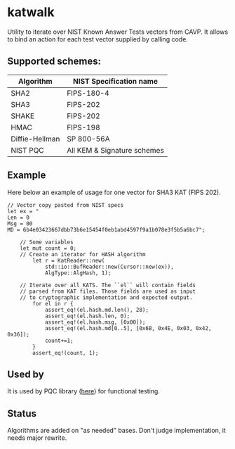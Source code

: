 # katwalk

Utility to iterate over NIST Known Answer Tests vectors from CAVP. It
allows to bind an action for each test vector supplied by calling code. 

## Supported schemes:
| Algorithm | NIST Specification name     |
|-----------|----------------------------|
| SHA2      | FIPS-180-4 |
| SHA3      | FIPS-202 |
| SHAKE     | FIPS-202 |
| HMAC      | FIPS-198 |
| Diffie-Hellman | SP 800-56A |
| NIST PQC  | All KEM & Signature schemes  |

## Example
Here below an example of usage for one vector for SHA3 KAT (FIPS 202).
```
// Vector copy pasted from NIST specs
let ex = "
Len = 0
Msg = 00
MD = 6b4e03423667dbb73b6e15454f0eb1abd4597f9a1b078e3f5b5a6bc7";

    // Some variables
    let mut count = 0;
    // Create an iterator for HASH algorithm
		let r = KatReader::new(
			std::io::BufReader::new(Cursor::new(ex)),
			AlgType::AlgHash, 1);
		
    // Iterate over all KATS. The ``el`` will contain fields
    // parsed from KAT files. Those fields are used as input
    // to cryptographic implementation and expected output.
		for el in r {
			assert_eq!(el.hash.md.len(), 28);
			assert_eq!(el.hash.len, 0);
			assert_eq!(el.hash.msg, [0x00]);
			assert_eq!(el.hash.md[0..5], [0x6B, 0x4E, 0x03, 0x42, 0x36]);
			count+=1;
		}
		assert_eq!(count, 1);
```

## Used by
It is used by PQC library ([here](https://github.com/kriskwiatkowski/pqc/blob/main/test/katrunner/src/main.rs)) for functional testing.

## Status
Algorithms are added on "as needed" bases. Don't judge implementation, it needs major rewrite.
